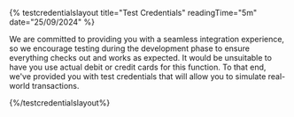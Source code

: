 {% testcredentialslayout title="Test Credentials" readingTime="5m" date="25/09/2024" %}

We are committed to providing you with a seamless integration experience, so we encourage testing during the development phase to ensure everything checks out and works as expected. It would be unsuitable to have you use actual debit or credit cards for this function. To that end, we've provided you with test credentials that will allow you to simulate real-world transactions.

{%/testcredentialslayout%}
